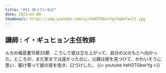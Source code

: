 ```yaml
---
title: "#11 待っている父"
date: 2023-01-09
thumbnail: https://img.youtube.com/vi/heH2TGborYg/hqdefault.jpg
---
```

講師 : イ・ギュヒョン主任牧師
---
<!--more-->
ルカの福音書15章20節　こうして彼は立ち上がって、自分の父のもとへ向かった。ところが、まだ家までは遠かったのに、父親は彼を見つけて、かわいそうに思い、駆け寄って彼の首を抱き、口づけした。
{{< youtube heH2TGborYg >}}
